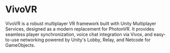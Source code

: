 # VivoVR
VivoVR is a robust multiplayer VR framework built with Unity Multiplayer Services, designed as a modern replacement for PhotonVR. It provides seamless player synchronization, voice chat integration via Vivox, and easy-to-use networking powered by Unity's Lobby, Relay, and Netcode for GameObjects.
